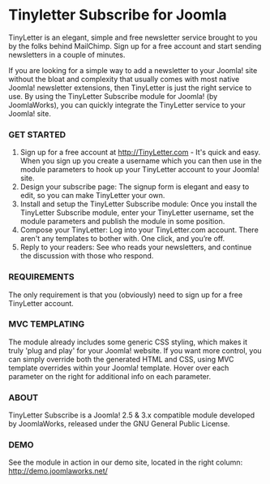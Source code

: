 # Tinyletter Subscribe for Joomla

TinyLetter is an elegant, simple and free newsletter service brought to you by the folks behind MailChimp. Sign up for a free account and start sending newsletters in a couple of minutes.

If you are looking for a simple way to add a newsletter to your Joomla! site without the bloat and complexity that usually comes with most native Joomla! newsletter extensions, then TinyLetter is just the right service to use. By using the TinyLetter Subscribe module for Joomla! (by JoomlaWorks), you can quickly integrate the TinyLetter service to your Joomla! site.


### GET STARTED

1. Sign up for a free account at http://TinyLetter.com - It's quick and easy. When you sign up you create a username which you can then use in the module parameters to hook up your TinyLetter account to your Joomla! site.
2. Design your subscribe page: The signup form is elegant and easy to edit, so you can make TinyLetter your own.
3. Install and setup the TinyLetter Subscribe module: Once you install the TinyLetter Subscribe module, enter your TinyLetter username, set the module parameters and publish the module in some position.
4. Compose your TinyLetter: Log into your TinyLetter.com account. There aren't any templates to bother with. One click, and you’re off.
5. Reply to your readers: See who reads your newsletters, and continue the discussion with those who respond.


### REQUIREMENTS
The only requirement is that you (obviously) need to sign up for a free TinyLetter account.


### MVC TEMPLATING
The module already includes some generic CSS styling, which makes it truly 'plug and play' for your Joomla! website. If you want more control, you can simply override both the generated HTML and CSS, using MVC template overrides within your Joomla! template. Hover over each parameter on the right for additional info on each parameter.


### ABOUT
TinyLetter Subscribe is a Joomla! 2.5 & 3.x compatible module developed by JoomlaWorks, released under the GNU General Public License.


### DEMO
See the module in action in our demo site, located in the right column: http://demo.joomlaworks.net/

